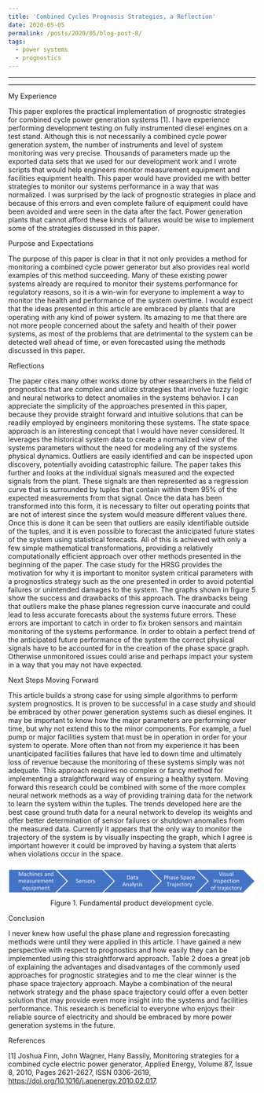 ```yaml
---
title: 'Combined Cycles Prognosis Strategies, a Reflection'
date: 2020-05-05
permalink: /posts/2020/05/blog-post-8/
tags:
  - power systems
  - prognostics
---
```


------
 
------

My Experience

This paper explores the practical implementation of prognostic strategies for combined cycle power generation systems [1]. I have experience performing development testing on fully instrumented diesel engines on a test stand. Although this is not necessarily a combined cycle power generation system, the number of instruments and level of system monitoring was very precise. Thousands of parameters made up the exported data sets that we used for our development work and I wrote scripts that would help engineers monitor measurement equipment and facilities equipment health. This paper would have provided me with better strategies to monitor our systems performance in a way that was normalized. I was surprised by the lack of prognostic strategies in place and because of this errors and even complete failure of equipment could have been avoided and were seen in the data after the fact. Power generation plants that cannot afford these kinds of failures would be wise to implement some of the strategies discussed in this paper.  

Purpose and Expectations

The purpose of this paper is clear in that it not only provides a method for monitoring a combined cycle power generator but also provides real world examples of this method succeeding. Many of these existing power systems already are required to monitor their systems performance for regulatory reasons, so it is a win-win for everyone to implement a way to monitor the health and performance of the system overtime. I would expect that the ideas presented in this article are embraced by plants that are operating with any kind of power system. Its amazing to me that there are not more people concerned about the safety and health of their power systems, as most of the problems that are detrimental to the system can be detected well ahead of time, or even forecasted using the methods discussed in this paper. 

Reflections

The paper cites many other works done by other researchers in the field of prognostics that are complex and utilize strategies that involve fuzzy logic and neural networks to detect anomalies in the systems behavior. I can appreciate the simplicity of the approaches presented in this paper, because they provide straight forward and intuitive solutions that can be readily employed by engineers monitoring these systems. The state space approach is an interesting concept that I would have never considered. It leverages the historical system data to create a normalized view of the systems parameters without the need for modeling any of the systems physical dynamics. Outliers are easily identified and can be inspected upon discovery, potentially avoiding catastrophic failure. The paper takes this further and looks at the individual signals measured and the expected signals from the plant. These signals are then represented as a regression curve that is surrounded by tuples that contain within them 95% of the expected measurements from that signal. Once the data has been transformed into this form, it is necessary to filter out operating points that are not of interest since the system would measure different values there. Once this is done it can be seen that outliers are easily identifiable outside of the tuples, and it is even possible to forecast the anticipated future states of the system using statistical forecasts. All of this is achieved with only a few simple mathematical transformations, providing a relatively computationally efficient approach over other methods presented in the beginning of the paper. The case study for the HRSG provides the motivation for why it is important to monitor system critical parameters with a prognostics strategy such as the one presented in order to avoid potential failures or unintended damages to the system.  The graphs shown in figure 5 show the success and drawbacks of this approach. The drawbacks being that outliers make the phase planes regression curve inaccurate and could lead to less accurate forecasts about the systems future errors. These errors are important to catch in order to fix broken sensors and maintain monitoring of the systems performance. In order to obtain a perfect trend of the anticipated future performance of the system the correct physical signals have to be accounted for in the creation of the phase space graph. Otherwise unmonitored issues could arise and perhaps impact your system in a way that you may not have expected. 

Next Steps Moving Forward

This article builds a strong case for using simple algorithms to perform system prognostics. It is proven to be successful in a case study and should be embraced by other power generation systems such as diesel engines. It may be important to know how the major parameters are performing over time, but why not extend this to the minor components. For example, a fuel pump or major facilities system that must be in operation in order for your system to operate. More often than not from my experience it has been unanticipated facilities failures that have led to down time and ultimately loss of revenue because the monitoring of these systems simply was not adequate. This approach requires no complex or fancy method for implementing a straightforward way of ensuring a healthy system. Moving forward this research could be combined with some of the more complex neural network methods as a way of providing training data for the network to learn the system within the tuples. The trends developed here are the best case ground truth data for a neural network to develop its weights and offer better determination of sensor failures or shutdown anomalies from the measured data. Currently it appears that the only way to monitor the trajectory of the system is by visually inspecting the graph, which I agree is important however it could be improved by having a system that alerts when violations occur in the space.   

<p align="center">
<img src='/images/prognosis.png'>
<br>
Figure 1. Fundamental product development cycle. 
</p>

Conclusion

I never knew how useful the phase plane and regression forecasting methods were until they were applied in this article. I have gained a new perspective with respect to prognostics and how easily they can be implemented using this straightforward approach. Table 2 does a great job of explaining the advantages and disadvantages of the commonly used approaches for prognostic strategies and to me the clear winner is the phase space trajectory approach. Maybe a combination of the neural network strategy and the phase space trajectory could offer a even better solution that may provide even more insight into the systems and facilities performance. This research is beneficial to everyone who enjoys their reliable source of electricity and should be embraced by more power generation systems in the future. 

References

[1] Joshua Finn, John Wagner, Hany Bassily, Monitoring strategies for a combined cycle electric power generator, Applied Energy, Volume 87, Issue 8, 2010, Pages 2621-2627, ISSN 0306-2619, https://doi.org/10.1016/j.apenergy.2010.02.017.